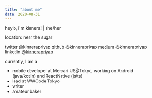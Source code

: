 ```yaml
---
title: "about me"
date: 2020-08-31
---
```


heylo, i'm kinnera! | she/her

location: near the sugar

twitter [@kinnerapriyap](https://twitter.com/kinnerapriyap)
github [@kinnerapriyap](https://github.com/kinnerapriyap)
medium [@kinnerapriyap](https://medium.com/@kinnerapriyap)
linkedin [@kinnerapriyap](https://www.linkedin.com/in/kinnerapriyap/)

currently, I am a
* mobile developer at Mercari US@Tokyo, working on Android (java/kotlin) and ReactNative (js/ts)
* lead at WWCode Tokyo
* writer
* amateur baker 